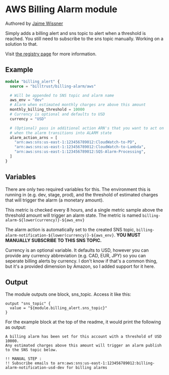 # AWS Billing Alarm module

Authored by [Jaime Wissner](https://github.com/jairenee)

Simply adds a billing alert and sns topic to alert when a threshold is reached. You still need to subscribe to the sns topic manually. Working on a solution to that.

Visit [the registry page](https://registry.terraform.io/modules/billtrust/billing-alarm/aws) for more information.

## Example

```terraform
module "billing_alert" {
  source = "billtrust/billing-alarm/aws"

  # Will be appended to SNS topic and alarm name
  aws_env = "dev"
  # Alarm when estimated monthly charges are above this amount
  monthly_billing_threshold = 10000
  # Currency is optional and defaults to USD
  currency = "USD"

  # (Optional) pass in additional action ARN's that you want to act on
  # when the alarm transitions into ALARM state
  alarm_action_arns = [
    "arn:aws:sns:us-east-1:123456789012:CloudWatch-to-PD",
    "arn:aws:sns:us-east-1:123456789012:CloudWatch-to-Lambda",
    "arn:aws:sns:us-east-1:123456789012:SQS-Alarm-Processing",
  ]
}
```

## Variables

There are only two required variables for this. The environment this is running in (e.g. dev, stage, prod), and the threshold of estimated charges that will trigger the alarm (a monetary amount).

This metric is checked every 8 hours, and a single metric sample above the threshold amount will trigger an alarm state. The metric is named `billing-alarm-${lower(currency)}-${aws_env}`

The alarm action is automatically set to the created SNS topic, `billing-alarm-notification-${lower(currency)}-${aws_env}`. **YOU MUST MANUALLY SUBSCRIBE TO THIS SNS TOPIC.**

Currency is an optional variable. It defaults to USD, however you can provide any currency abbreviation (e.g. CAD, EUR, JPY) so you can seperate billing alerts by currency. I don't know if that's a common thing, but it's a provided dimension by Amazon, so I added support for it here.

## Output

The module outputs one block, sns_topic. Access it like this:

```
output "sns_topic" {
  value = "${module.billing_alert.sns_topic}"
}
```

For the example block at the top of the readme, it would print the following as output:

```
A billing alarm has been set for this account with a threshold of USD 10000.
Any estimated charges above this amount will trigger an alarm publish to the SNS topic below.

!! MANUAL STEP :
!! Subscribe emails to arn:aws:sns:us-east-1:123456789012:billing-alarm-notification-usd-dev for billing alarms
```
